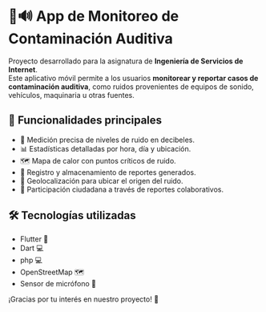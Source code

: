 # 📱🔊 App de Monitoreo de Contaminación Auditiva

Proyecto desarrollado para la asignatura de **Ingeniería de Servicios de Internet**.  
Este aplicativo móvil permite a los usuarios **monitorear y reportar casos de contaminación auditiva**, como ruidos provenientes de equipos de sonido, vehículos, maquinaria u otras fuentes.

## 🧩 Funcionalidades principales

- 📏 Medición precisa de niveles de ruido en decibeles.
- 📊 Estadísticas detalladas por hora, día y ubicación.
- 🗺️ Mapa de calor con puntos críticos de ruido.
- 📝 Registro y almacenamiento de reportes generados.
- 📍 Geolocalización para ubicar el origen del ruido.
- 🤝 Participación ciudadana a través de reportes colaborativos.

## 🛠️ Tecnologías utilizadas

- Flutter 📱
- Dart 💻
- php 💻
- OpenStreetMap 🗺️
- Sensor de micrófono 🎤 

¡Gracias por tu interés en nuestro proyecto! 💙  
